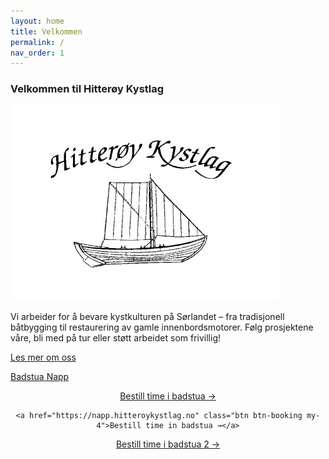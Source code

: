 ```yaml
---
layout: home
title: Velkommen
permalink: /
nav_order: 1
---
```


<link rel="stylesheet" href="{{ "/assets/css/custom.css" | relative_url }}">

### Velkommen til Hitterøy Kystlag

![Alternativ tekst](/assets/img/logo.png)

Vi arbeider for å bevare kystkulturen på Sørlandet – fra tradisjonell båtbygging
til restaurering av gamle innenbordsmotorer. Følg prosjektene våre, bli med på tur
eller støtt arbeidet som frivillig!

[Les mer om oss](/about/)

[Badstua Napp](/napp/)

<div style="text-align:center">
  <a href="https://napp.hitteroykystlag.no"
     class="btn btn-primary btn-lg my-4">
    Bestill time i badstua →
  </a>

	<a href="https://napp.hitteroykystlag.no" class="btn btn-booking my-4">Bestill time in badstua →</a>
</div>


<div style="text-align:center">
  <a href="https://napp.hitteroykystlag.no" class="btn-booking my-4">
    Bestill time i badstua 2 →
  </a>
</div>